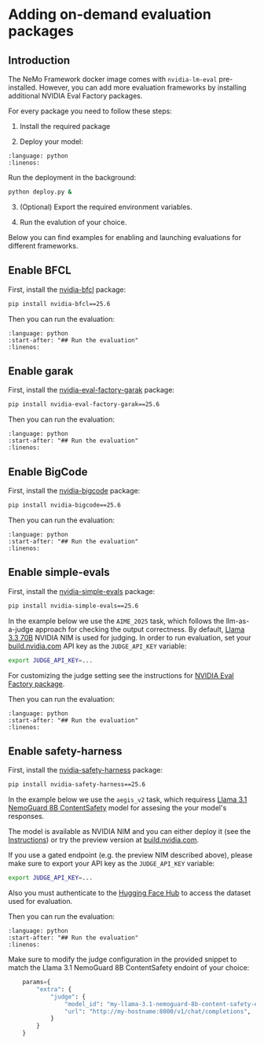 # Adding on-demand evaluation packages

## Introduction
The NeMo Framework docker image comes with `nvidia-lm-eval` pre-installed.
However, you can add more evaluation frameworks by installing additional NVIDIA Eval Factory packages.

For every package you need to follow these steps:

1. Install the required package

2. Deploy your model:

```{literalinclude} ../scripts/snippets/deploy.py
:language: python
:linenos:
```

Run the deployment in the background:
```bash
python deploy.py &
```

3. (Optional) Export the required environment variables. 

4. Run the evalution of your choice.

Below you can find examples for enabling and launching evaluations for different frameworks.

## Enable BFCL

First, install the [nvidia-bfcl](https://pypi.org/project/nvidia-bfcl/) package:
```bash
pip install nvidia-bfcl==25.6
```

Then you can run the evaluation:
```{literalinclude} ../scripts/snippets/bfcl.py
:language: python
:start-after: "## Run the evaluation"
:linenos:
```

## Enable garak

First, install the [nvidia-eval-factory-garak](https://pypi.org/project/nvidia-eval-factory-garak/) package:
```bash
pip install nvidia-eval-factory-garak==25.6
```

Then you can run the evaluation:
```{literalinclude} ../scripts/snippets/garak.py
:language: python
:start-after: "## Run the evaluation"
:linenos:
```

## Enable BigCode

First, install the [nvidia-bigcode](https://pypi.org/project/nvidia-bigcode/) package:
```bash
pip install nvidia-bigcode==25.6
```

Then you can run the evaluation:
```{literalinclude} ../scripts/snippets/bigcode.py
:language: python
:start-after: "## Run the evaluation"
:linenos:
```

## Enable simple-evals

First, install the [nvidia-simple-evals](https://pypi.org/project/nvidia-simple-evals/) package:
```bash
pip install nvidia-simple-evals==25.6
```

In the example below we use the `AIME_2025` task, which follows the llm-as-a-judge approach for checking the output correctness.
By default, [Llama 3.3 70B](https://build.nvidia.com/meta/llama-3_3-70b-instruct) NVIDIA NIM is used for judging.
In order to run evaluation, set your [build.nvidia.com](https://build.nvidia.com/) API key as the `JUDGE_API_KEY` variable:

```bash
export JUDGE_API_KEY=...
```
For customizing the judge setting see the instructions for [NVIDIA Eval Factory package](https://pypi.org/project/nvidia-simple-evals/). 


Then you can run the evaluation:
```{literalinclude} ../scripts/snippets/simple_evals.py
:language: python
:start-after: "## Run the evaluation"
:linenos:
```

## Enable safety-harness

First, install the [nvidia-safety-harness](https://pypi.org/project/nvidia-safety-harness/) package:
```bash
pip install nvidia-safety-harness==25.6
```

In the example below we use the `aegis_v2` task, which requiress [Llama 3.1 NemoGuard 8B ContentSafety](https://docs.nvidia.com/nim/llama-3-1-nemoguard-8b-contentsafety/latest/getting-started.html) model for assesing the your model's responses.

The model is available as NVIDIA NIM and you can either deploy it (see the [Instructions]((https://docs.nvidia.com/nim/llama-3-1-nemoguard-8b-contentsafety/latest/getting-started.html))) or try the preview version at [build.nvidia.com](https://build.nvidia.com/).

If you use a gated endpoint (e.g. the preview NIM described above), please make sure to export your API key as the `JUDGE_API_KEY` variable:

```bash
export JUDGE_API_KEY=...
```
Also you must authenticate to the [Hugging Face Hub](https://huggingface.co/docs/huggingface_hub/quick-start#authentication) to access the dataset used for evaluation.

Then you can run the evaluation:
```{literalinclude} ../scripts/snippets/safety.py
:language: python
:start-after: "## Run the evaluation"
:linenos:
```

Make sure to modify the judge configuration in the provided snippet to match the Llama 3.1 NemoGuard 8B ContentSafety endoint of your choice:

```python
    params={
        "extra": {
            "judge": {
                "model_id": "my-llama-3.1-nemoguard-8b-content-safety-endpoint",
                "url": "http://my-hostname:8000/v1/chat/completions",
            }
        }
    }
```